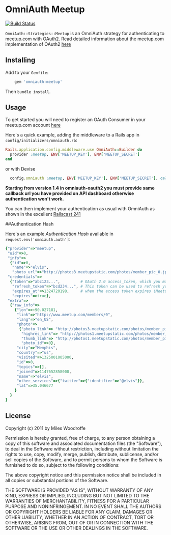 # OmniAuth Meetup

[![Build
Status](https://secure.travis-ci.org/tapster/omniauth-meetup.png)](http://travis-ci.org/tapster/omniauth-meetup)

`OmniAuth::Strategies::Meetup` is an OmniAuth strategy for authenticating to
meetup.com with OAuth2. Read detailed information about the meetup.com
implementation of OAuth2
[here](http://www.meetup.com/meetup_api/auth/#oauth2)

## Installing

Add to your `Gemfile`:

```ruby
    gem 'omniauth-meetup'
```

Then `bundle install`.

## Usage

To get started you will need to register an OAuth Consumer in your
meetup.com account
[here](http://www.meetup.com/meetup_api/oauth_consumers/)

Here's a quick example, adding the middleware to a Rails app in
`config/initializers/omniauth.rb`:

```ruby
Rails.application.config.middleware.use OmniAuth::Builder do
  provider :meetup, ENV['MEETUP_KEY'], ENV['MEETUP_SECRET']
end
```
or with Devise

```ruby
  config.omniauth :meetup, ENV['MEETUP_KEY'], ENV['MEETUP_SECRET'], callback_url: 'http://example.com/users/auth/meetup/callback'
```
**Starting from version 1.4 in omniauth-oauth2 you must provide same callback url you have provided on API dashboard otherwise authentication won't work.**

You can then implement your authentication as usual with OmniAuth as
shown in the excellent [Railscast
241](http://railscasts.com/episodes/241-simple-omniauth)

##Authentication Hash

Here's an example *Authentication Hash* available in
`request.env['omniauth.auth']`:

```ruby
{"provider"=>"meetup",
 "uid"=>0,
 "info"=>
  {"id"=>0,
   "name"=>"elvis",
   "photo_url"=>"http://photos3.meetupstatic.com/photos/member_pic_0.jpeg"},
 "credentials"=>
  {"token"=>"abc123...",         # OAuth 2.0 access_token, which you may wish to store
   "refresh_token"=>"bcd234...", # This token can be used to refresh your access_token later
   "expires_at"=>1324720198,     # when the access token expires (Meetup tokens expire in 1 hour)
   "expires"=>true},
 "extra"=>
  {"raw_info"=>
    {"lon"=>-90.027181,
     "link"=>"http://www.meetup.com/members/0",
     "lang"=>"en_US",
     "photo"=>
      {"photo_link"=> "http://photos3.meetupstatic.com/photos/member_pic_0.jpeg",
       "highres_link"=> "http://photos1.meetupstatic.com/photos/member_pic_0_hires.jpeg",
       "thumb_link"=> "http://photos1.meetupstatic.com/photos/member_pic_0_thumb.jpeg",
       "photo_id"=>0},
     "city"=>"Memphis",
     "country"=>"us",
     "visited"=>1325001005000,
     "id"=>0,
     "topics"=>[],
     "joined"=>1147652858000,
     "name"=>"elvis",
     "other_services"=>{"twitter"=>{"identifier"=>"@elvis"}},
     "lat"=>35.046677
    }
  }
}
```

## License

Copyright (c) 2011 by Miles Woodroffe

Permission is hereby granted, free of charge, to any person obtaining a
copy of this software and associated documentation files (the
"Software"), to deal in the Software without restriction, including
without limitation the rights to use, copy, modify, merge, publish,
distribute, sublicense, and/or sell copies of the Software, and to
permit persons to whom the Software is furnished to do so, subject to
the following conditions:

The above copyright notice and this permission notice shall be included
in all copies or substantial portions of the Software.

THE SOFTWARE IS PROVIDED "AS IS", WITHOUT WARRANTY OF ANY KIND, EXPRESS
OR IMPLIED, INCLUDING BUT NOT LIMITED TO THE WARRANTIES OF
MERCHANTABILITY, FITNESS FOR A PARTICULAR PURPOSE AND NONINFRINGEMENT.
IN NO EVENT SHALL THE AUTHORS OR COPYRIGHT HOLDERS BE LIABLE FOR ANY
CLAIM, DAMAGES OR OTHER LIABILITY, WHETHER IN AN ACTION OF CONTRACT,
TORT OR OTHERWISE, ARISING FROM, OUT OF OR IN CONNECTION WITH THE
SOFTWARE OR THE USE OR OTHER DEALINGS IN THE SOFTWARE.
